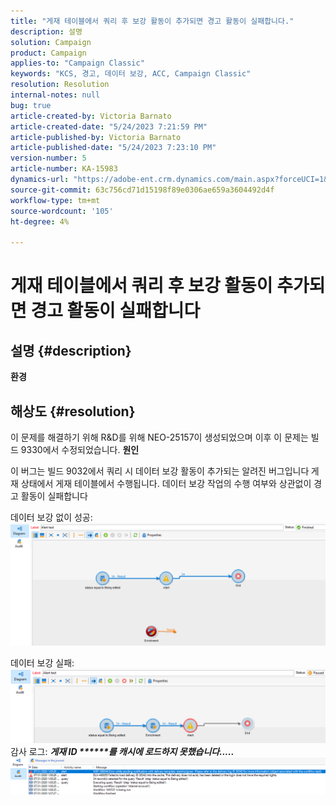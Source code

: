 ```yaml
---
title: "게재 테이블에서 쿼리 후 보강 활동이 추가되면 경고 활동이 실패합니다."
description: 설명
solution: Campaign
product: Campaign
applies-to: "Campaign Classic"
keywords: "KCS, 경고, 데이터 보강, ACC, Campaign Classic"
resolution: Resolution
internal-notes: null
bug: true
article-created-by: Victoria Barnato
article-created-date: "5/24/2023 7:21:59 PM"
article-published-by: Victoria Barnato
article-published-date: "5/24/2023 7:23:10 PM"
version-number: 5
article-number: KA-15983
dynamics-url: "https://adobe-ent.crm.dynamics.com/main.aspx?forceUCI=1&pagetype=entityrecord&etn=knowledgearticle&id=8390213e-68fa-ed11-8849-6045bd006b3d"
source-git-commit: 63c756cd71d15198f89e0306ae659a3604492d4f
workflow-type: tm+mt
source-wordcount: '105'
ht-degree: 4%

---
```


# 게재 테이블에서 쿼리 후 보강 활동이 추가되면 경고 활동이 실패합니다

## 설명 {#description}

<b>환경</b>

## 해상도 {#resolution}


이 문제를 해결하기 위해 R&amp;D를 위해 NEO-25157이 생성되었으며 이후 이 문제는 빌드 9330에서 수정되었습니다.
<b>원인</b>


이 버그는 빌드 9032에서 쿼리 시 데이터 보강 활동이 추가되는 알려진 버그입니다<b> </b>게재 상태에서 게재 테이블에서 수행됩니다. 데이터 보강 작업의 수행 여부와 상관없이 경고 활동이 실패합니다

데이터 보강 없이 성공:
![](assets/ab975c07-d043-ed11-bba2-0022480868ff.png)

데이터 보강 실패:
![](assets/ad975c07-d043-ed11-bba2-0022480868ff.png)
감사 로그: <b>*게재 ID \*\*\*\*\*\*를 캐시에 로드하지 못했습니다.....</b>*
![](assets/ac975c07-d043-ed11-bba2-0022480868ff.png)
